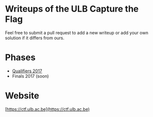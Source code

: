 # Writeups of the ULB Capture the Flag

Feel free to submit a pull request to add a new writeup or add your own solution if it differs from ours.

# Phases

* [Qualifiers 2017](./2017/qualifiers)
* Finals 2017 (soon)

# Website

[https://ctf.ulb.ac.be](https://ctf.ulb.ac.be)
